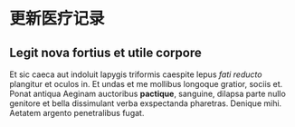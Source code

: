 # 更新医疗记录

## Legit nova fortius et utile corpore

Et sic caeca aut indoluit Iapygis triformis caespite lepus *fati reducto*
plangitur et oculos in. Et undas et me mollibus longoque gratior, sociis et.
Ponat antiqua Aeginam auctoribus **pactique**, sanguine, dilapsa parte nullo
genitore et bella dissimulant verba exspectanda pharetras. Denique mihi. Aetatem
argento penetralibus fugat.
